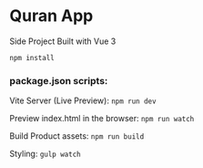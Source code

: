 # Quran App
Side Project Built with Vue 3

`npm install`<br>

### package.json scripts: <br>

Vite Server (Live Preview):
`npm run dev`<br>

Preview index.html in the browser: `npm run watch`<br>

Build Product assets: `npm run build`<br>

Styling: `gulp watch`